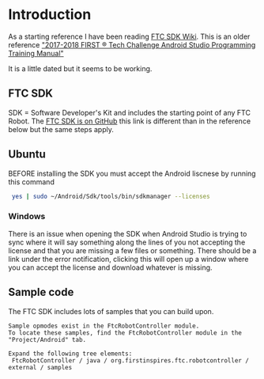 # Introduction

As a starting reference I have been reading [FTC SDK Wiki](https://github.com/ftctechnh/ftc_app/wiki).
This is an older reference ["2017-2018 FIRST ® Tech Challenge Android Studio Programming Training Manual"](https://www.firstinspires.org/sites/default/files/uploads/resource_library/ftc/android-studio-tutorial.pdf)

It is a little dated but it seems to be working.

## FTC SDK

SDK = Software Developer's Kit and includes the starting point of any FTC Robot.  The [FTC SDK is on GitHub](https://github.com/FIRST-Tech-Challenge/SkyStone)
this link is different than in the reference below but the same steps apply.  

## Ubuntu 

BEFORE installing the SDK you must accept
the Android liscnese by running this command

```bash
 yes | sudo ~/Android/Sdk/tools/bin/sdkmanager --licenses
```

### Windows

There is an issue when opening the SDK when Android Studio is trying to sync where it will say something along the lines of you not
accepting the license and that you are missing a few files or something. There should be a link under the error notification, clicking
this will open up a window where you can accept the license and download whatever is missing.

## Sample code

The FTC SDK includes lots of samples that you can build upon.

```
Sample opmodes exist in the FtcRobotController module.
To locate these samples, find the FtcRobotController module in the "Project/Android" tab.

Expand the following tree elements:
 FtcRobotController / java / org.firstinspires.ftc.robotcontroller / external / samples
 ```
